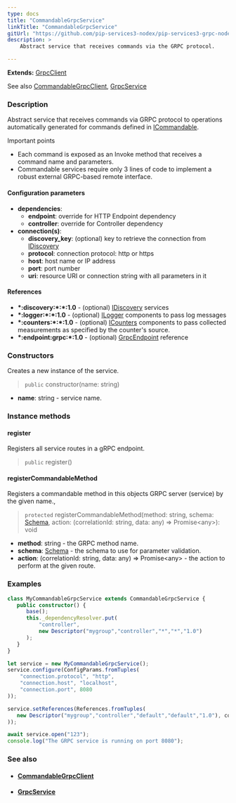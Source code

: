 ```yaml
---
type: docs
title: "CommandableGrpcService"
linkTitle: "CommandableGrpcService"
gitUrl: "https://github.com/pip-services3-nodex/pip-services3-grpc-nodex"
description: > 
    Abstract service that receives commands via the GRPC protocol.

---
```


**Extends:** [GrpcClient](../grpc_client)

See also [CommandableGrpcClient](../../clients/commandable_grpc_client), 
[GrpcService](../grpc_service)

### Description

Abstract service that receives commands via GRPC protocol
to operations automatically generated for commands defined in [ICommandable](../../../commons/commands/icommandable).

Important points

- Each command is exposed as an Invoke method that receives a command name and parameters.
- Commandable services require only 3 lines of code to implement a robust external
GRPC-based remote interface.

#### Configuration parameters

- **dependencies**:    
    - **endpoint**: override for HTTP Endpoint dependency    
    - **controller**: override for Controller dependency    
- **connection(s)**:    
    - **discovery_key**: (optional) key to retrieve the connection from [IDiscovery](../../../components/connect/idiscovery)    
    - **protocol**: connection protocol: http or https    
    - **host**: host name or IP address    
    - **port**: port number    
    - **uri**: resource URI or connection string with all parameters in it    

#### References
- **\*:discovery:\*:\*:1.0** - (optional) [IDiscovery](../../../components/connect/idiscovery) services
- **\*:logger:\*:\*:1.0** - (optional) [ILogger](../../../components/log/ilogger) components to pass log messages
- **\*:counters:\*:\*:1.0** - (optional) [ICounters](../../../components/count/icounters) components to pass collected measurements as specified by the counter's source.
- **\*:endpoint:grpc:*:1.0** - (optional) [GrpcEndpoint](../grpc_endpoint) reference

### Constructors

Creates a new instance of the service.

> `public` constructor(name: string)

- **name**: string - service name.


### Instance methods

#### register
Registers all service routes in a gRPC endpoint.

> `public` register()

#### registerCommandableMethod
Registers a commandable method in this objects GRPC server (service) by the given name.,

> `protected` registerCommandableMethod(method: string, schema: [Schema](../../../commons/validate/schema), action: (correlationId: string, data: any) => Promise\<any\>): void

- **method**: string - the GRPC method name.
- **schema**: [Schema](../../../commons/validate/schema) - the schema to use for parameter validation.
- **action**: (correlationId: string, data: any) => Promise\<any\> - the action to perform at the given route.


### Examples

```typescript
class MyCommandableGrpcService extends CommandableGrpcService {
   public constructor() {
      base();
      this._dependencyResolver.put(
          "controller",
          new Descriptor("mygroup","controller","*","*","1.0")
      );
   }
}

let service = new MyCommandableGrpcService();
service.configure(ConfigParams.fromTuples(
    "connection.protocol", "http",
    "connection.host", "localhost",
    "connection.port", 8080
));

service.setReferences(References.fromTuples(
   new Descriptor("mygroup","controller","default","default","1.0"), controller
));

await service.open("123");
console.log("The GRPC service is running on port 8080");
```


### See also
- #### [CommandableGrpcClient](../../clients/commandable_grpc_client)
- #### [GrpcService](../grpc_service)

 
